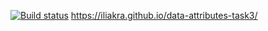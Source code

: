[![Build status](https://ci.appveyor.com/api/projects/status/9iowspdxe8vewe5g?svg=true)](https://ci.appveyor.com/project/Ilya/data-attributes-task3)
 https://iliakra.github.io/data-attributes-task3/
